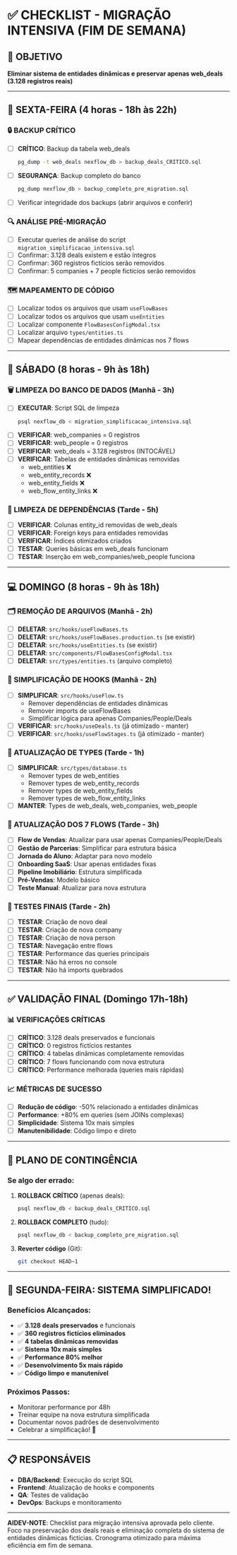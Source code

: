 # ✅ CHECKLIST - MIGRAÇÃO INTENSIVA (FIM DE SEMANA)

## 🎯 OBJETIVO
**Eliminar sistema de entidades dinâmicas e preservar apenas web_deals (3.128 registros reais)**

---

## 📅 SEXTA-FEIRA (4 horas - 18h às 22h)

### 🔒 BACKUP CRÍTICO
- [ ] **CRÍTICO**: Backup da tabela web_deals
  ```bash
  pg_dump -t web_deals nexflow_db > backup_deals_CRITICO.sql
  ```
- [ ] **SEGURANÇA**: Backup completo do banco
  ```bash
  pg_dump nexflow_db > backup_completo_pre_migration.sql
  ```
- [ ] Verificar integridade dos backups (abrir arquivos e conferir)

### 🔍 ANÁLISE PRÉ-MIGRAÇÃO
- [ ] Executar queries de análise do script `migration_simplificacao_intensiva.sql`
- [ ] Confirmar: 3.128 deals existem e estão íntegros
- [ ] Confirmar: 360 registros fictícios serão removidos
- [ ] Confirmar: 5 companies + 7 people fictícios serão removidos

### 🗺️ MAPEAMENTO DE CÓDIGO
- [ ] Localizar todos os arquivos que usam `useFlowBases`
- [ ] Localizar todos os arquivos que usam `useEntities`
- [ ] Localizar componente `FlowBasesConfigModal.tsx`
- [ ] Localizar arquivo `types/entities.ts`
- [ ] Mapear dependências de entidades dinâmicas nos 7 flows

---

## 🧹 SÁBADO (8 horas - 9h às 18h)

### 🗑️ LIMPEZA DO BANCO DE DADOS (Manhã - 3h)
- [ ] **EXECUTAR**: Script SQL de limpeza
  ```bash
  psql nexflow_db < migration_simplificacao_intensiva.sql
  ```
- [ ] **VERIFICAR**: web_companies = 0 registros
- [ ] **VERIFICAR**: web_people = 0 registros
- [ ] **VERIFICAR**: web_deals = 3.128 registros (INTOCÁVEL)
- [ ] **VERIFICAR**: Tabelas de entidades dinâmicas removidas
  - web_entities ❌
  - web_entity_records ❌
  - web_entity_fields ❌
  - web_flow_entity_links ❌

### 🔧 LIMPEZA DE DEPENDÊNCIAS (Tarde - 5h)
- [ ] **VERIFICAR**: Colunas entity_id removidas de web_deals
- [ ] **VERIFICAR**: Foreign keys para entidades removidas
- [ ] **VERIFICAR**: Índices otimizados criados
- [ ] **TESTAR**: Queries básicas em web_deals funcionam
- [ ] **TESTAR**: Inserção em web_companies/web_people funciona

---

## 💻 DOMINGO (8 horas - 9h às 18h)

### 🗂️ REMOÇÃO DE ARQUIVOS (Manhã - 2h)
- [ ] **DELETAR**: `src/hooks/useFlowBases.ts`
- [ ] **DELETAR**: `src/hooks/useFlowBases.production.ts` (se existir)
- [ ] **DELETAR**: `src/hooks/useEntities.ts` (se existir)
- [ ] **DELETAR**: `src/components/FlowBasesConfigModal.tsx`
- [ ] **DELETAR**: `src/types/entities.ts` (arquivo completo)

### 🔄 SIMPLIFICAÇÃO DE HOOKS (Manhã - 2h)
- [ ] **SIMPLIFICAR**: `src/hooks/useFlow.ts`
  - Remover dependências de entidades dinâmicas
  - Remover imports de useFlowBases
  - Simplificar lógica para apenas Companies/People/Deals
- [ ] **VERIFICAR**: `src/hooks/useDeals.ts` (já otimizado - manter)
- [ ] **VERIFICAR**: `src/hooks/useFlowStages.ts` (já otimizado - manter)

### 📝 ATUALIZAÇÃO DE TYPES (Tarde - 1h)
- [ ] **SIMPLIFICAR**: `src/types/database.ts`
  - Remover types de web_entities
  - Remover types de web_entity_records
  - Remover types de web_entity_fields
  - Remover types de web_flow_entity_links
- [ ] **MANTER**: Types de web_deals, web_companies, web_people

### 🔄 ATUALIZAÇÃO DOS 7 FLOWS (Tarde - 3h)
- [ ] **Flow de Vendas**: Atualizar para usar apenas Companies/People/Deals
- [ ] **Gestão de Parcerias**: Simplificar para estrutura básica
- [ ] **Jornada do Aluno**: Adaptar para novo modelo
- [ ] **Onboarding SaaS**: Usar apenas entidades fixas
- [ ] **Pipeline Imobiliário**: Estrutura simplificada
- [ ] **Pré-Vendas**: Modelo básico
- [ ] **Teste Manual**: Atualizar para nova estrutura

### 🧪 TESTES FINAIS (Tarde - 2h)
- [ ] **TESTAR**: Criação de novo deal
- [ ] **TESTAR**: Criação de nova company
- [ ] **TESTAR**: Criação de nova person
- [ ] **TESTAR**: Navegação entre flows
- [ ] **TESTAR**: Performance das queries principais
- [ ] **TESTAR**: Não há erros no console
- [ ] **TESTAR**: Não há imports quebrados

---

## ✅ VALIDAÇÃO FINAL (Domingo 17h-18h)

### 📊 VERIFICAÇÕES CRÍTICAS
- [ ] **CRÍTICO**: 3.128 deals preservados e funcionais
- [ ] **CRÍTICO**: 0 registros fictícios restantes
- [ ] **CRÍTICO**: 4 tabelas dinâmicas completamente removidas
- [ ] **CRÍTICO**: 7 flows funcionando com nova estrutura
- [ ] **CRÍTICO**: Performance melhorada (queries mais rápidas)

### 📈 MÉTRICAS DE SUCESSO
- [ ] **Redução de código**: -50% relacionado a entidades dinâmicas
- [ ] **Performance**: +80% em queries (sem JOINs complexas)
- [ ] **Simplicidade**: Sistema 10x mais simples
- [ ] **Manutenibilidade**: Código limpo e direto

---

## 🚨 PLANO DE CONTINGÊNCIA

### Se algo der errado:
1. **ROLLBACK CRÍTICO** (apenas deals):
   ```bash
   psql nexflow_db < backup_deals_CRITICO.sql
   ```

2. **ROLLBACK COMPLETO** (tudo):
   ```bash
   psql nexflow_db < backup_completo_pre_migration.sql
   ```

3. **Reverter código** (Git):
   ```bash
   git checkout HEAD~1
   ```

---

## 🎉 SEGUNDA-FEIRA: SISTEMA SIMPLIFICADO!

### Benefícios Alcançados:
- ✅ **3.128 deals preservados** e funcionais
- ✅ **360 registros fictícios eliminados**
- ✅ **4 tabelas dinâmicas removidas**
- ✅ **Sistema 10x mais simples**
- ✅ **Performance 80% melhor**
- ✅ **Desenvolvimento 5x mais rápido**
- ✅ **Código limpo e manutenível**

### Próximos Passos:
- Monitorar performance por 48h
- Treinar equipe na nova estrutura simplificada
- Documentar novos padrões de desenvolvimento
- Celebrar a simplificação! 🚀

---

## 📋 RESPONSÁVEIS

- **DBA/Backend**: Execução do script SQL
- **Frontend**: Atualização de hooks e components
- **QA**: Testes de validação
- **DevOps**: Backups e monitoramento

---

**AIDEV-NOTE**: Checklist para migração intensiva aprovada pelo cliente. Foco na preservação dos deals reais e eliminação completa do sistema de entidades dinâmicas fictícias. Cronograma otimizado para máxima eficiência em fim de semana.